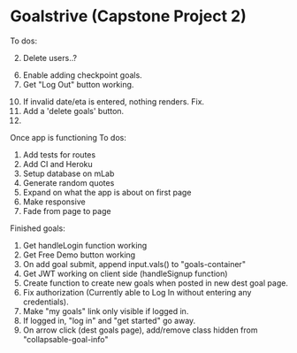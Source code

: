 Goalstrive (Capstone Project 2)
================================

To dos:

<!-- 1. Get JWT working on client side (handleSignup function) -->
2. Delete users..?
<!-- 3. Make "my goals" link only visible if logged in. -->
<!-- 4. If logged in, "log in" and "get started" go away. -->
<!-- 5. Create function to create new goals when posted in new dest goal page. -->
6. Enable adding checkpoint goals.
7. Get "Log Out" button working.
<!-- 8. Fix authorization (Currently able to Log In without entering any credentials). -->
<!-- 9. On arrow click (dest goals page), add/remove class hidden from "collapsable-goal-info" -->
10. If invalid date/eta is entered, nothing renders. Fix.
11. Add a 'delete goals' button.
12. 


Once app is functioning To dos:

1. Add tests for routes
2. Add CI and Heroku
3. Setup database on mLab
4. Generate random quotes 
5. Expand on what the app is about on first page
6. Make responsive
7. Fade from page to page

Finished goals: 

1. Get handleLogin function working
2. Get Free Demo button working
3. On add goal submit, append input.vals() to "goals-container"
4. Get JWT working on client side (handleSignup function)
5. Create function to create new goals when posted in new dest goal page.
6. Fix authorization (Currently able to Log In without entering any credentials).
7. Make "my goals" link only visible if logged in.
8. If logged in, "log in" and "get started" go away.
9. On arrow click (dest goals page), add/remove class hidden from "collapsable-goal-info"

